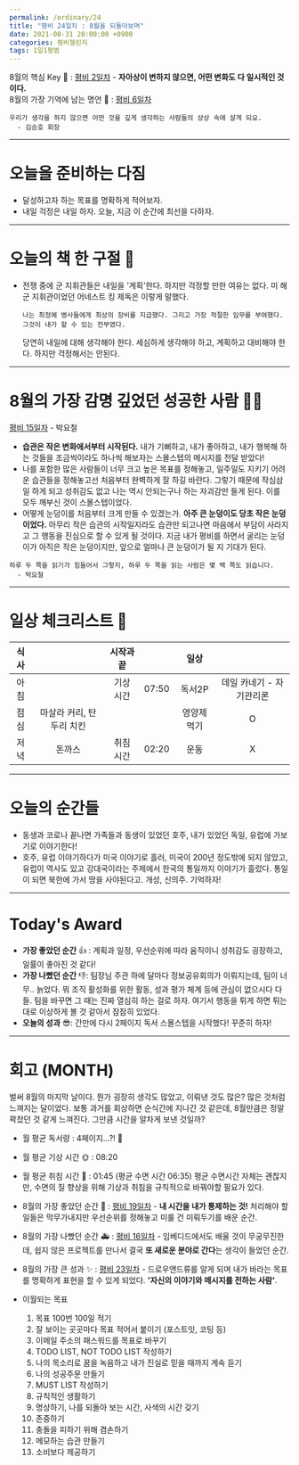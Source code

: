 ```yaml
---
permalink: /ordinary/24
title: "평비 24일차 : 8월을 되돌아보며"
date: 2021-08-31 20:00:00 +0900
categories: 평비챌린지
tags: 1일1평범
---  
```

8월의 핵심 Key 🔑 : [평비 2일차](https://rlaghdcjf12.github.io/ordinary/2) - **자아상이 변하지 않으면, 어떤 변화도 다 일시적인 것이다.**  
8월의 가장 기억에 남는 명언 🎁 : [평비 6일차](https://rlaghdcjf12.github.io/ordinary/6)  
```
우리가 생각을 하지 않으면 어떤 것을 깊게 생각하는 사람들의 상상 속에 살게 되요.
  - 김승호 회장
```

---
# 오늘을 준비하는 다짐
- 달성하고자 하는 목표를 명확하게 적어보자.
- 내일 걱정은 내일 하자. 오늘, 지금 이 순간에 최선을 다하자.

---
# 오늘의 책 한 구절 📕
- 전쟁 중에 군 지휘관들은 내일을 '계획'한다. 하지만 걱정할 만한 여유는 없다. 미 해군 지휘관이었던 어네스트 킹 제독은 이렇게 말했다.
  ```
  나는 최정예 병사들에게 최상의 장비를 지급했다. 그리고 가장 적절한 임무를 부여했다.
  그것이 내가 할 수 있는 전부였다.
  ```
  당연히 내일에 대해 생각해야 한다. 세심하게 생각해야 하고, 계획하고 대비해야 한다. 하지만 걱정해서는 안된다.

---
# 8월의 가장 감명 깊었던 성공한 사람 🙋‍♂️
[평비 15일차](https://rlaghdcjf12.github.io/ordinary/15) - 박요철  
- **습관은 작은 변화에서부터 시작된다.** 내가 기뻐하고, 내가 좋아하고, 내가 행복해 하는 것들을 조금씩이라도 하나씩 해보자는 스몰스텝의 메시지를 전달 받았다!
- 나를 포함한 많은 사람들이 너무 크고 높은 목표를 정해놓고, 일주일도 지키기 어려운 습관들을 정해놓고선 처음부터 완벽하게 잘 하길 바란다. 그렇기 때문에 작심삼일 하게 되고 성취감도 없고 나는 역시 안되는구나 하는 자괴감만 들게 된다. 이를 모두 깨부신 것이 스몰스텝이었다.
- 어떻게 눈덩이를 처음부터 크게 만들 수 있겠는가. **아주 큰 눈덩이도 당초 작은 눈덩이었다.** 아무리 작은 습관의 시작일지라도 습관만 되고나면 마음에서 부담이 사라지고 그 행동을 진심으로 할 수 있게 될 것이다. 지금 내가 평비를 하면서 굴리는 눈덩이가 아직은 작은 눈덩이지만, 앞으로 얼마나 큰 눈덩이가 될 지 기대가 된다.

```
하루 두 쪽을 읽기가 힘들어서 그렇지, 하루 두 쪽을 읽는 사람은 몇 백 쪽도 읽습니다.
  - 박요철
```

---
# 일상 체크리스트 📃

| 식사 |  | 시작과 끝 |  | 일상 |  |
|:----:|:----:|:----:|:----:|:----:|:----:|
| 아침 |  | 기상 시간 | 07:50 | 독서2P | 데일 카네기 - 자기관리론 |
| 점심 | 마살라 커리, 탄두리 치킨 |  |  | 영양제 먹기 | O |
| 저녁 | 돈까스 | 취침 시간 | 02:20 | 운동 | X |

---
# 오늘의 순간들
- 동생과 코로나 끝나면 가족들과 동생이 있었던 호주, 내가 있었던 독일, 유럽에 가보기로 이야기한다!
- 호주, 유럽 이야기하다가 미국 이야기로 흘러, 미국이 200년 정도밖에 되지 않았고, 유럽이 역사도 있고 강대국이라는 주제에서 한국의 통일까지 이야기가 흘렀다. 통일이 되면 북한에 가서 땅을 사야된다고. 개성, 신의주. 기억하자!

---
# Today's Award
- **가장 좋았던 순간** 👍 : 계획과 일정, 우선순위에 따라 움직이니 성취감도 굉장하고, 일률이 좋아진 것 같다!
- **가장 나빴던 순간** 👎: 팀장님 주관 하에 달마다 정보공유회의가 이뤄지는데, 팀이 너무.. 늙었다. 뭐 조직 활성화를 위한 활동, 성과 평가 체계 등에 관심이 없으시다 다들. 팀을 바꾸면 그 때는 진짜 열심히 하는 걸로 하자. 여기서 행동을 튀게 하면 튀는 대로 이상하게 볼 것 같아서 잠잠히 있었다.
- **오늘의 성과** 😎: 간만에 다시 2페이지 독서 스몰스텝을 시작했다! 꾸준히 하자!

---
# 회고 (MONTH)
벌써 8월의 마지막 날이다. 뭔가 굉장히 생각도 많았고, 이뤄낸 것도 많은? 많은 것처럼 느껴지는 달이었다. 보통 과거를 회상하면 순식간에 지나간 것 같은데, 8월만큼은 정말 꽉찼던 것 같게 느껴진다. 그만큼 시간을 알차게 보낸 것일까?  

- 월 평균 독서량 : 4페이지...?! 🤣
  
- 월 평균 기상 시간 🌞 : 08:20
- 월 평균 취침 시간 🌙 : 01:45 (평균 수면 시간 06:35)
  평균 수면시간 자체는 괜찮지만, 수면의 질 향상을 위해 기상과 취침을 규칙적으로 바꿔야할 필요가 있다.

- 8월의 가장 좋았던 순간 👑 : [평비 19일차](https://rlaghdcjf12.github.io/ordinary/19) - **내 시간을 내가 통제하는 것!** 처리해야 할 일들은 막무가내지만 우선순위를 정해놓고 미룰 건 미뤄두기를 배운 순간.
- 8월의 가장 나빴던 순간 🚑 : [평비 16일차](https://rlaghdcjf12.github.io/ordinary/16) - 임베디드에서도 배울 것이 무궁무진한데, 쉽지 않은 프로젝트를 만나서 결국 **또 새로운 분야로 간다**는 생각이 들었던 순간.
- 8월의 가장 큰 성과 ✨ : [평비 23일차](https://rlaghdcjf12.github.io/ordinary/23) - 드로우앤드류를 알게 되며 내가 바라는 목표를 명확하게 표현을 할 수 있게 되었다. **'자신의 이야기와 메시지를 전하는 사람'**.

- 이월되는 목표
  1. 목표 100번 100일 적기  
  2. 잘 보이는 곳곳마다 목표 적어서 붙이기 (포스트잇, 코팅 등)  
  3. 이메일 주소의 패스워드를 목표로 바꾸기  
  4. TODO LIST, NOT TODO LIST 작성하기  
  5. 나의 목소리로 꿈을 녹음하고 내가 진실로 믿을 때까지 계속 듣기  
  6. 나의 성공주문 만들기  
  7. MUST LIST 작성하기  
  8. 규칙적인 생활하기  
  9. 명상하기, 나를 되돌아 보는 시간, 사색의 시간 갖기  
  10. 존중하기  
  11. 충돌을 피하기 위해 겸손하기  
  12. 메모하는 습관 만들기  
  13. 소비보다 제공하기  